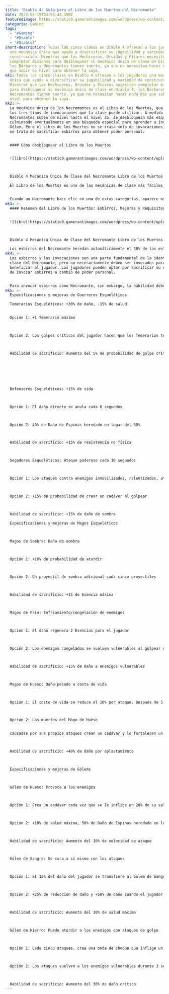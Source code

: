 ```yaml
---
title: "Diablo 4: Guía para el Libro de los Muertos del Necromante"
date: 2023-06-15T04:55:43.150Z
featuredimage: https://static0.gamerantimages.com/wordpress/wp-content/uploads/wm/2023/06/diablo-4-necromancer-in-screen-select.jpg?q=50&fit=contain&w=1140&h=&dpr=1.5
categoria: Gaming
tags:
  - "#Gaming"
  - "#Diablo"
  - "#Diablo4"
short-description: Todas las cinco clases en Diablo 4 ofrecen a los jugadores
  una mecánica única que ayuda a diversificar su jugabilidad y variedad de
  construcción. Mientras que los Hechiceros, Druidas y Pícaros necesitan
  completar misiones para desbloquear su mecánica única de clase en Diablo 4,
  los Bárbaros y Necromantes tienen suerte, ya que no necesitan hacer nada más
  que subir de nivel para obtener la suya.
mk1: Todas las cinco clases en Diablo 4 ofrecen a los jugadores una mecánica
  única que ayuda a diversificar su jugabilidad y variedad de construcción.
  Mientras que los Hechiceros, Druidas y Pícaros necesitan completar misiones
  para desbloquear su mecánica única de clase en Diablo 4, los Bárbaros y
  Necromantes tienen suerte, ya que no necesitan hacer nada más que subir de
  nivel para obtener la suya.
mk2: >-
  La mecánica única de los Necromantes es el Libro de los Muertos, que detalla
  los tres tipos de invocaciones que la clase puede utilizar. A medida que los
  Necromantes suben de nivel hasta el nivel 25, se desbloquean más esqueletos,
  culminando eventualmente en una búsqueda especial para aprender a invocar un
  Gólem. Pero el Libro de los Muertos no se trata solo de invocaciones, también
  se trata de sacrificar esbirros para obtener poder personal.


  #### Cómo desbloquear el Libro de los Muertos


  ![libro](https://static0.gamerantimages.com/wordpress/wp-content/uploads/2023/06/image-4.png?q=50&fit=crop&w=1500&dpr=1. "libro")



  Diablo 4 Mecánica Única de Clase del Necromante Libro de los Muertos Lista de Esbirros Temerario Mago Gólems

  El Libro de los Muertos es una de las mecánicas de clase más fáciles de desbloquear en Diablo 4, ya que solo tiene un requisito: alcanzar el nivel 5. Al alcanzar el nivel 5, los jugadores podrán ver su Libro de los Muertos en una pestaña al lado de la página de Personaje/Inventario. La página principal tiene tres categorías: Guerreros Esqueléticos, Magos Esqueléticos y Gólems.


  Cuando un Necromante hace clic en una de estas categorías, aparece otra pantalla, esta vez con tres subclases disponibles para ese tipo de invocación. Las mejoras para estos subtipos y subtipos adicionales se obtienen automáticamente con cada nivel hasta el nivel 25. En ese punto, los jugadores deben aprender a invocar un Gólem a través de una línea de misiones única llamada "Llamada del Inframundo", que lleva al Necromante de vuelta al Santuario de Rathma en las Cumbres Fracturadas para aprender un nuevo ritual.
mk3: >-
  #### Resumen del Libro de los Muertos: Esbirros, Mejoras y Requisitos


  ![libro](https://static0.gamerantimages.com/wordpress/wp-content/uploads/2023/06/image-3.png?q=50&fit=crop&w=1500&dpr=1.5 "libro")



  Diablo 4 Mecánica Única de Clase del Necromante Libro de los Muertos Esqueletos Esbirros Gólem

  Los esbirros del Necromante heredan automáticamente el 30% de las estadísticas del jugador, salvo algunas excepciones. Las tres invocaciones tienen tres subtipos, que tienen una serie de mejoras opcionales. Los Guerreros Esqueléticos pueden convertirse en Temerarios, Defensores o Segadores, mientras que los Magos Esqueléticos pueden adoptar habilidades de Sombra, Frío o Hueso. Los Gólems pueden convertirse en Gólems de Hueso, Sangre o Hierro, cada uno de los cuales se desbloquea después de esa línea de misiones inicial.
mk4: >-
  Los esbirros y las invocaciones son una parte fundamental de la identidad de
  clase del Necromante, pero no necesariamente deben ser invocados para
  beneficiar al jugador. Los jugadores pueden optar por sacrificar su capacidad
  de invocar esbirros a cambio de poder personal.


  Para invocar esbirros como Necromante, sin embargo, la habilidad debe estar equipada en la barra de habilidades del jugador. Esto elimina tres de las seis ranuras posibles, por lo que los jugadores que no estén construyendo su personaje en torno a invocaciones podrían optar por eliminar uno o dos de estos esbirros y tomar una habilidad de sacrificio en su lugar.
mk5: >-
  Especificaciones y mejoras de Guerreros Esqueléticos

  Temerarios Esqueléticos: +30% de daño, -15% de salud


  Opción 1: +1 Temerario máximo



  Opción 2: Los golpes críticos del jugador hacen que los Temerarios tengan un golpe crítico en su siguiente ataque con un 50% de daño adicional.



  Habilidad de sacrificio: Aumento del 5% de probabilidad de golpe crítico







  Defensores Esqueléticos: +15% de vida



  Opción 1: El daño directo se anula cada 6 segundos



  Opción 2: 40% de Daño de Espinas heredado en lugar del 30%



  Habilidad de sacrificio: +15% de resistencia no física



  Segadores Esqueléticos: Ataque poderoso cada 10 segundos



  Opción 1: Los ataques contra enemigos inmovilizados, ralentizados, aturdidos o vulnerables reducen el tiempo de reutilización en 2 segundos



  Opción 2: +15% de probabilidad de crear un cadáver al golpear



  Habilidad de sacrificio: +15% de daño de sombra

  Especificaciones y mejoras de Magos Esqueléticos



  Magos de Sombra: Daño de sombra



  Opción 1: +10% de probabilidad de aturdir



  Opción 2: Un proyectil de sombra adicional cada cinco proyectiles



  Habilidad de sacrificio: +15 de Esencia máxima



  Magos de Frío: Enfriamiento/congelación de enemigos



  Opción 1: El daño regenera 2 Esencias para el jugador



  Opción 2: Los enemigos congelados se vuelven vulnerables al golpear durante 4 segundos



  Habilidad de sacrificio: +15% de daño a enemigos vulnerables



  Magos de Hueso: Daño pesado a costa de vida



  Opción 1: El costo de vida se reduce al 10% por ataque. Después de 5 segundos con vida, +40% de daño



  Opción 2: Las muertes del Mago de Hueso 


  causadas por sus propios ataques crean un cadáver y lo fortalecen un 11% de salud



  Habilidad de sacrificio: +40% de daño por aplastamiento



  Especificaciones y mejoras de Gólems



  Gólem de Hueso: Provoca a los enemigos



  Opción 1: Crea un cadáver cada vez que se le inflige un 20% de su salud máxima como daño



  Opción 2: +10% de salud máxima, 50% de Daño de Espinas heredado en lugar del 30%



  Habilidad de sacrificio: Aumento del 10% de velocidad de ataque



  Gólem de Sangre: Se cura a sí mismo con los ataques



  Opción 1: El 15% del daño del jugador se transfiere al Gólem de Sangre



  Opción 2: +25% de reducción de daño y +50% de daño cuando el jugador está sano



  Habilidad de sacrificio: Aumento del 10% de salud máxima



  Gólem de Hierro: Puede aturdir a los enemigos con ataques de golpe



  Opción 1: Cada cinco ataques, crea una onda de choque que inflige un 40% de daño



  Opción 2: Los ataques vuelven a los enemigos vulnerables durante 3 segundos



  Habilidad de sacrificio: Aumento del 30% de daño crítico
---
```


